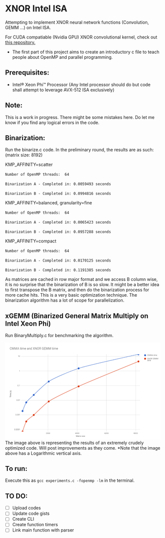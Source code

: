 # XNOR Intel ISA
Attempting to implement XNOR neural network functions (Convolution, GEMM ...) on Intel ISA.

For CUDA compatiable (Nvidia GPU) XNOR convolutional kernel, check out [this repository.](https://github.com/akhauriyash/XNOR-convolution)

  * The first part of this project aims to create an introductory c file to teach people about OpenMP and parallel programming.
  
##  Prerequisites:
  * Intel® Xeon Phi™ Processor (Any Intel processor should do but code shall attempt to leverage AVX-512 ISA exclusively)
    
##  Note:
  This is a work in progress. There might be some mistakes here. 
  Do let me know if you find any logical errors in the code.
  
## Binarization:
  Run the binarize.c code. In the preliminary round, the results are as such:
  (matrix size: 8192)

KMP_AFFINITY=scatter 

`Number of OpenMP threads:  64`

`Binarization A - Completed in: 0.0059493 seconds`

`Binarization B - Completed in: 0.0994816 seconds`

KMP_AFFINITY=balanced, granularity=fine

`Number of OpenMP threads:  64`

`Binarization A - Completed in: 0.0065423 seconds`

`Binarization B - Completed in: 0.0957288 seconds`

KMP_AFFINITY=compact

`Number of OpenMP threads:  64`

`Binarization A - Completed in: 0.0170125 seconds`

`Binarization B - Completed in: 0.1191385 seconds`

As matrices are cached in row major format and we access B column wise, it is no surprise that the binarization of B is so slow. It might be a better idea to first transpose the B matrix, and then do the binarization process for more cache hits. This is a very basic optimization technique. The binarization algorithm has a lot of scope for parallelization. 

## xGEMM (Binarized General Matrix Multiply on Intel Xeon Phi)

Run BinaryMultiply.c for benchmarking the algorithm.

![Alt text](https://github.com/akhauriyash/XNOR-Intel-ISA/blob/master/xGEMM%20benchmark.png?raw=true)
The image above is representing the results of an extremely crudely optimized code. Will post improvements as they come.
*Note that the image above has a Logarithmic vertical axis.

## To run:
   Execute this as
 	`gcc experiments.c -fopenmp -lm`
  	in the terminal.

 
 
##  TO DO:
  - [ ] Upload codes
  - [ ] Update code gists
  - [ ] Create CLI
  - [ ] Create function timers
  - [ ] Link main function with parser
